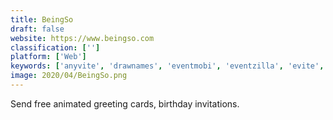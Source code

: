 ```yaml
---
title: BeingSo
draft: false 
website: https://www.beingso.com
classification: ['']
platform: ['Web']
keywords: ['anyvite', 'drawnames', 'eventmobi', 'eventzilla', 'evite', 'inorout', 'inviter', 'ivetime', 'justrsvp.me', 'meetup', 'messagehop', 'paperless_post', 'plandup', 'punchbowl', 'rsvpify', 'rundavoo', 'ticket_tailor', 'e-invite.eu']
image: 2020/04/BeingSo.png
---
```

Send free animated greeting cards, birthday invitations.